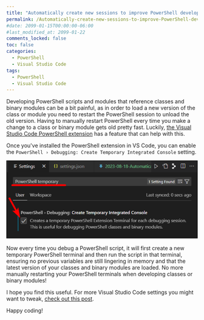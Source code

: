 ```yaml
---
title: "Automatically create new sessions to improve PowerShell development with classes in VS Code"
permalink: /Automatically-create-new-sessions-to-improve-PowerShell-development-with-classes-in-VS-Code/
#date: 2099-01-15T00:00:00-06:00
#last_modified_at: 2099-01-22
comments_locked: false
toc: false
categories:
  - PowerShell
  - Visual Studio Code
tags:
  - PowerShell
  - Visual Studio Code
---
```


Developing PowerShell scripts and modules that reference classes and binary modules can be a bit painful, as in order to load a new version of the class or module you need to restart the PowerShell session to unload the old version.
Having to manually restart PowerShell every time you make a change to a class or binary module gets old pretty fast.
Luckily, [the Visual Studio Code PowerShell extension](https://marketplace.visualstudio.com/items?itemName=ms-vscode.PowerShell) has a feature that can help with this.

Once you've installed the PowerShell extension in VS Code, you can enable the `PowerShell › Debugging: Create Temporary Integrated Console` setting.

![Screenshot of the Visual Studio Code setting to enable PowerShell temporary integrated console](/assets/Posts/2023-08-18-Automatically-create-new-PowerShell-sessions-to-improve-working-with-classes-in-VS-Code/vs-code-setting-to-enable-powershell-temporary-integrated-console.png)

Now every time you debug a PowerShell script, it will first create a new temporary PowerShell terminal and then run the script in that terminal, ensuring no previous variables are still lingering in memory and that the latest version of your classes and binary modules are loaded.
No more manually restarting your PowerShell terminals when developing classes or binary modules!

I hope you find this useful.
For more Visual Studio Code settings you might want to tweak, [check out this post](https://blog.danskingdom.com/Visual-Studio-Code-default-settings-to-change/).

Happy coding!
